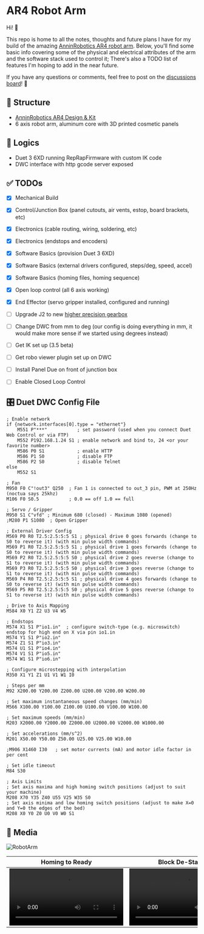 # AR4 Robot Arm   
   
Hi! 👋
 
This repo is home to all the notes, thoughts and future plans I have for my build of the amazing [AnninRobotics AR4 robot arm](https://www.anninrobotics.com). Below, you'll find some basic info covering some of the physical and electrical attributes of the arm and the software stack used to control it; There's also a TODO list of features I'm hoping to add in the near future.  

If you have any questions or comments, feel free to post on the [discussions board](https://github.com/btoms20/RobotArm/discussions)! 🙋
   
## 🦾 Structure
- [AnninRobotics AR4 Design & Kit](https://www.anninrobotics.com)
- 6 axis robot arm, aluminum core with 3D printed cosmetic panels
   
   
## 🧠 Logics   
- Duet 3 6XD running RepRapFirmware with custom IK code    
- DWC interface with http gcode server exposed
   
   
## ✅ TODOs   
- [x] Mechanical Build
- [x] Control/Junction Box (panel cutouts, air vents, estop, board brackets, etc)
- [x] Electronics (cable routing, wiring, soldering, etc)
- [x] Electronics (endstops and encoders)
- [x] Software Basics (provision Duet 3 6XD)
- [x] Software Basics (external drivers configured, steps/deg, speed, accel)
- [x] Software Basics (homing files, homing sequence)
- [x] Open loop control (all 6 axis working)
- [x] End Effector (servo gripper installed, configured and running)
- [ ] Upgrade J2 to new [higher precision gearbox](https://www.anninrobotics.com/post/j2-gearbox-update)
- [ ] Change DWC from mm to deg (our config is doing everything in mm, it would make more sense if we started using degrees instead)   
- [ ] Get IK set up (3.5 beta)    
- [ ] Get robo viewer plugin set up on DWC   
- [ ] Install Panel Due on front of junction box 
- [ ] Enable Closed Loop Control
   
   
## 🎛️ Duet DWC Config File   
```
; Enable network
if {network.interfaces[0].type = "ethernet"}
	M551 P"***"           ; set password (used when you connect Duet Web Control or via FTP)
	M552 P192.168.1.24 S1 ; enable network and bind to, 24 <or your favorite number>
	M586 P0 S1            ; enable HTTP
	M586 P1 S0            ; disable FTP
	M586 P2 S0            ; disable Telnet
else
    M552 S1

; Fan
M950 F0 C"!out3" Q250  ; Fan 1 is connected to out_3 pin, PWM at 250Hz (noctua says 25khz)
M106 F0 S0.5           ; 0.0 == off 1.0 == full

; Servo / Gripper
M950 S1 C"vfd" ; Minimum 680 (closed) - Maximum 1080 (opened)
;M280 P1 S1080  ; Open Gripper 

; External Driver Config
M569 P0 R0 T2.5:2.5:5:5 S1 ; physical drive 0 goes forwards (change to S0 to reverse it) (with min pulse width commands)
M569 P1 R0 T2.5:2.5:5:5 S1 ; physical drive 1 goes forwards (change to S0 to reverse it) (with min pulse width commands)
M569 P2 R0 T2.5:2.5:5:5 S0 ; physical drive 2 goes reverse (change to S1 to reverse it) (with min pulse width commands)
M569 P3 R0 T2.5:2.5:5:5 S0 ; physical drive 3 goes reverse (change to S1 to reverse it) (with min pulse width commands)
M569 P4 R0 T2.5:2.5:5:5 S1 ; physical drive 4 goes forwards (change to S0 to reverse it) (with min pulse width commands)
M569 P5 R0 T2.5:2.5:5:5 S0 ; physical drive 5 goes reverse (change to S1 to reverse it) (with min pulse width commands)

; Drive to Axis Mapping
M584 X0 Y1 Z2 U3 V4 W5 

; Endstops
M574 X1 S1 P"io1.in"  ; configure switch-type (e.g. microswitch) endstop for high end on X via pin io1.in
M574 Y1 S1 P"io2.in"
M574 Z1 S1 P"io3.in"
M574 U1 S1 P"io4.in"
M574 V1 S1 P"io5.in"
M574 W1 S1 P"io6.in"

; Configure microstepping with interpolation
M350 X1 Y1 Z1 U1 V1 W1 I0  

; Steps per mm
M92 X200.00 Y200.00 Z200.00 U200.00 V200.00 W200.00

; Set maximum instantaneous speed changes (mm/min)
M566 X100.00 Y100.00 Z100.00 U100.00 V100.00 W100.00

; Set maximum speeds (mm/min)
M203 X2000.00 Y2000.00 Z2000.00 U2000.00 V2000.00 W1000.00

; Set accelerations (mm/s^2)
M201 X50.00 Y50.00 Z50.00 U25.00 V25.00 W10.00      

;M906 X1460 I30   ; set motor currents (mA) and motor idle factor in per cent

; Set idle timeout
M84 S30          

; Axis Limits
; Set axis maxima and high homing switch positions (adjust to suit your machine)
M208 X70 Y35 Z40 U55 V25 W35 S0 
; Set axis minima and low homing switch positions (adjust to make X=0 and Y=0 the edges of the bed)
M208 X0 Y0 Z0 U0 V0 W0 S1 
```
   
## 📸 Media   
![RobotArm](https://user-images.githubusercontent.com/32753167/213881860-788fda76-0838-43bd-9a7b-2eec156446b1.jpeg)

| Homing to Ready | Block De-Stacking |
| :-------------: |:-------------:|
| ![Homing](https://user-images.githubusercontent.com/32753167/213882039-ebf8dee0-3288-44c1-89bc-e9ffb9ed38bb.mp4) | ![Block Stack](https://user-images.githubusercontent.com/32753167/213882056-57d40fd9-df9f-4b78-9aec-2173c790e646.mp4) |
